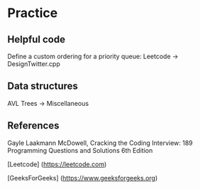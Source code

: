 # Practice

## Helpful code

Define a custom ordering for a priority queue: Leetcode -> DesignTwitter.cpp

## Data structures

AVL Trees -> Miscellaneous

## References

Gayle Laakmann McDowell, Cracking the Coding Interview: 189 Programming Questions and Solutions 6th Edition

[Leetcode] (https://leetcode.com)

[GeeksForGeeks] (https://www.geeksforgeeks.org) 